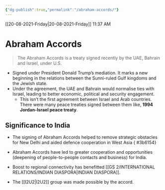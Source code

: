 ```yaml
---
{"dg-publish":true,"permalink":"/abraham-accords/"}
---
```


[[20-08-2021-Friday\|20-08-2021-Friday]]  11:37 AM

# Abraham Accords
>The Abraham Accords is a treaty signed recently by the UAE, Bahrain and Israel, under U.S.
- Signed under President Donald Trump’s mediation. It marks a new beginning in the relations between the Sunni-ruled Gulf kingdoms and the Jewish state. 
- Under the agreement, the UAE and Bahrain would normalise ties with Israel, leading to better economic, political and security engagement.
	- This isn’t the first agreement between Israel and Arab countries. There were many peace treaties signed between them like, **1994 Jordan-Israel peace treaty**.

## Significance to India
- The signing of Abraham Accords helped to remove strategic obstacles for New Delhi and aided defence cooperation in West Asia
{ #3b6154}

- Abraham Accords have led to greater cooperation and opportunities (deepening of people-to-people contacts and business) for India.
- Boost to regional connectivity has benefitted [[GS 2/INTERNATIONAL RELATIONS/INDIAN DIASPORA\|INDIAN DIASPORA]].
- The [[I2U2\|I2U2]] group was made possible by the accord.
